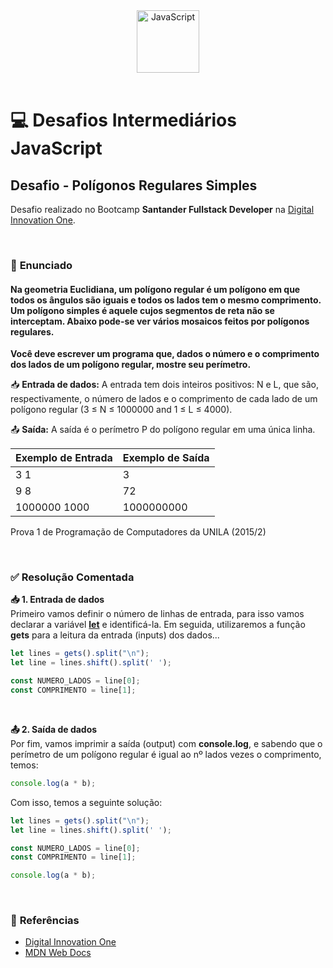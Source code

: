 <div align="center">
  <img alt="JavaScript" height="100" src="https://raw.githubusercontent.com/FortAwesome/Font-Awesome/6.x/svgs/brands/js-square.svg">
</div>

<br>

# 💻 Desafios Intermediários JavaScript

## Desafio - Polígonos Regulares Simples
Desafio realizado no Bootcamp **Santander Fullstack Developer** na [Digital Innovation One](https://www.dio.me/).

<br>

### 📝 **Enunciado**
#### **Na geometria Euclidiana, um polígono regular é um polígono em que todos os ângulos são iguais e todos os lados tem o mesmo comprimento. Um polígono simples é aquele cujos segmentos de reta não se interceptam. Abaixo pode-se ver vários mosaicos feitos por polígonos regulares.**
**Você deve escrever um programa que, dados o número e o comprimento dos lados de um polígono regular, mostre seu perímetro.**

📥 **Entrada de dados:** A entrada tem dois inteiros positivos: N e L, que são, respectivamente, o número de lados e o comprimento de cada lado de um polígono regular (3 ≤ N ≤ 1000000 and 1 ≤ L ≤ 4000).

📤 **Saída:** A saída é o perímetro P do polígono regular em uma única linha.

Exemplo de Entrada          | Exemplo de Saída
--------------------------- | ---------------------------
3 1                         | 3
9 8                         | 72
1000000 1000                | 1000000000

Prova 1 de Programação de Computadores da UNILA (2015/2)

<br>

### ✅ **Resolução Comentada**

**📥 1. Entrada de dados**<br>
Primeiro vamos definir o número de linhas de entrada, para isso vamos declarar a variável [**let**](https://developer.mozilla.org/pt-BR/docs/Web/JavaScript/Reference/Statements/let) e identificá-la. Em seguida, utilizaremos a função **gets** para a leitura da entrada (inputs) dos dados...

```javascript
let lines = gets().split("\n");
let line = lines.shift().split(' ');
```


```javascript
const NUMERO_LADOS = line[0]; 
const COMPRIMENTO = line[1];
```

<br>

**📤 2. Saída de dados**<br>
Por fim, vamos imprimir a saída (output) com **console.log**, e sabendo que o perímetro de um polígono regular é igual ao nº lados vezes o comprimento, temos:

```javascript
console.log(a * b);
```

Com isso, temos a seguinte solução:

```javascript
let lines = gets().split("\n");
let line = lines.shift().split(' ');

const NUMERO_LADOS = line[0];
const COMPRIMENTO = line[1];

console.log(a * b);
```

<br>

### 🔎 **Referências**
- [Digital Innovation One](https://www.dio.me/)
- [MDN Web Docs](https://developer.mozilla.org/pt-BR/)

<br>
